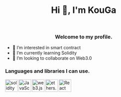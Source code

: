 <h1 align="center">Hi 👋, I'm KouGa</h1>
&nbsp;
<h3 align="center">Welcome to my profile.</h3>

- 👀 I’m interested in smart contract
- 🌱 I’m currently learning Solidity
- 💞️ I’m looking to collaborate on Web3.0

<h3 align="left">Languages and libraries I can use.</h3><img align="left" src="https://miro.medium.com/max/1200/0*yqbRInqX0ZRUlVS0" alt="solidity" width="40" height="40" />
<img align="left" src="https://upload.wikimedia.org/wikipedia/commons/thumb/9/99/Unofficial_JavaScript_logo_2.svg/1200px-Unofficial_JavaScript_logo_2.svg.png" alt="JavaScript" width="40" height="40" />
<img align="left" src="https://storage.googleapis.com/zenn-user-upload/edf709427cf6-20220130.png" alt="web3.js" width="40" height="40" />
<img align="left" src="https://docs.moonbeam.network/images/index-pages/builders/build/eth-api/libraries/ethersjs.png" alt="ethers.js" width="40" height="40" />
<img align="left" src="https://ionicframework.com/docs/ja/icons/logo-react-icon.png" alt="React" width="40" height="40" />
&nbsp;
